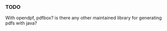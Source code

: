 ### TODO


With opendpf, pdfbox?
is there any other maintained library for generating pdfs with java?